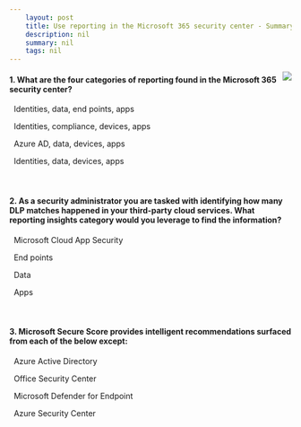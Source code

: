 ```yaml
---
    layout: post
    title: Use reporting in the Microsoft 365 security center - Summary and knowledge check
    description: nil
    summary: nil
    tags: nil
---
```



 <a target="_blank" href="https://docs.microsoft.com/en-us/learn/modules/m365-security-management-secure-score/summary-knowledge-check/"><i class="fas fa-external-link-alt"></i> </a>
 <img align="right" src="https://docs.microsoft.com/en-us/learn/achievements/use-reporting-in-the-microsoft-365-security-center.svg">
####  1. What are the four categories of reporting found in the Microsoft 365 security center?


<i class='far fa-square'></i> &nbsp;&nbsp;Identities, data, end points, apps

<i class='far fa-square'></i> &nbsp;&nbsp;Identities, compliance, devices, apps

<i class='far fa-square'></i> &nbsp;&nbsp;Azure AD, data, devices, apps

<i class='fas fa-check-square' style='color: Dodgerblue;'></i> &nbsp;&nbsp;Identities, data, devices, apps
<br />
<br />
<br />

####  2. As a security administrator you are tasked with identifying how many DLP matches happened in your third-party cloud services. What reporting insights category would you leverage to find the information?


<i class='far fa-square'></i> &nbsp;&nbsp;Microsoft Cloud App Security

<i class='far fa-square'></i> &nbsp;&nbsp;End points

<i class='fas fa-check-square' style='color: Dodgerblue;'></i> &nbsp;&nbsp;Data

<i class='far fa-square'></i> &nbsp;&nbsp;Apps
<br />
<br />
<br />

####  3. Microsoft Secure Score provides intelligent recommendations surfaced from each of the below except:


<i class='far fa-square'></i> &nbsp;&nbsp;Azure Active Directory

<i class='fas fa-check-square' style='color: Dodgerblue;'></i> &nbsp;&nbsp;Office Security Center

<i class='far fa-square'></i> &nbsp;&nbsp;Microsoft Defender for Endpoint

<i class='far fa-square'></i> &nbsp;&nbsp;Azure Security Center
<br />
<br />
<br />
